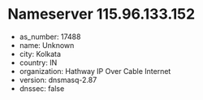 # Nameserver 115.96.133.152

* as_number: 17488
* name: Unknown
* city: Kolkata
* country: IN
* organization: Hathway IP Over Cable Internet
* version: dnsmasq-2.87
* dnssec: false
